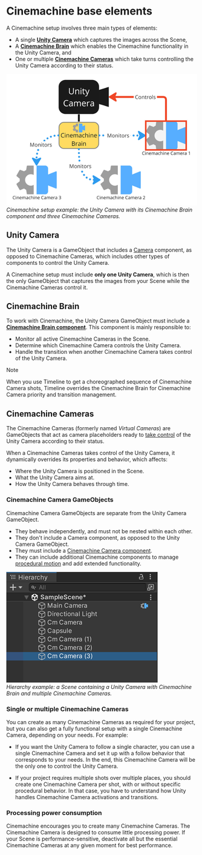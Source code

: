 # Cinemachine base elements

A Cinemachine setup involves three main types of elements:

* A single [**Unity Camera**](#unity-camera) which captures the images across the Scene,
* A [**Cinemachine Brain**](#cinemachine-brain) which enables the Cinemachine functionality in the Unity Camera, and
* One or multiple [**Cinemachine Cameras**](#cinemachine-cameras) which take turns controlling the Unity Camera according to their status.

![](images/concept-base.png)  
_Cinemachine setup example: the Unity Camera with its Cinemachine Brain component and three Cinemachine Cameras._

## Unity Camera

The Unity Camera is a GameObject that includes a [Camera](https://docs.unity3d.com/Manual/class-Camera.html) component, as opposed to Cinemachine Cameras, which includes other types of components to control the Unity Camera.

A Cinemachine setup must include **only one Unity Camera**, which is then the only GameObject that captures the images from your Scene while the Cinemachine Cameras control it.

## Cinemachine Brain

To work with Cinemachine, the Unity Camera GameObject must include a [**Cinemachine Brain component**](CinemachineBrain.md). This component is mainly responsible to:
* Monitor all active Cinemachine Cameras in the Scene.
* Determine which Cinemachine Camera controls the Unity Camera.
* Handle the transition when another Cinemachine Camera takes control of the Unity Camera.

> [!NOTE]
> When you use Timeline to get a choreographed sequence of Cinemachine Camera shots, Timeline overrides the Cinemachine Brain for Cinemachine Camera priority and transition management.

## Cinemachine Cameras

The Cinemachine Cameras (formerly named _Virtual Cameras_) are GameObjects that act as camera placeholders ready to [take control](#next-live-cinemachine-camera) of the Unity Camera according to their status.

When a Cinemachine Cameras takes control of the Unity Camera, it dynamically overrides its properties and behavior, which affects:
* Where the Unity Camera is positioned in the Scene.
* What the Unity Camera aims at.
* How the Unity Camera behaves through time.

### Cinemachine Camera GameObjects

Cinemachine Camera GameObjects are separate from the Unity Camera GameObject.
* They behave independently, and must not be nested within each other.
* They don't include a Camera component, as opposed to the Unity Camera GameObject.
* They must include a [Cinemachine Camera component](CinemachineCamera.md).
* They can include additional Cinemachine components to manage [procedural motion]() and add extended functionality.

![](images/CinemachineSceneHierarchy.png)  
_Hierarchy example: a Scene containing a Unity Camera with Cinemachine Brain and multiple Cinemachine Cameras._

### Single or multiple Cinemachine Cameras

You can create as many Cinemachine Cameras as required for your project, but you can also get a fully functional setup with a single Cinemachine Camera, depending on your needs. For example: 

* If you want the Unity Camera to follow a single character, you can use a single Cinemachine Camera and set it up with a follow behavior that corresponds to your needs. In the end, this Cinemachine Camera will be the only one to control the Unity Camera.

* If your project requires multiple shots over multiple places, you should create one Cinemachine Camera per shot, with or without specific procedural behavior. In that case, you have to understand how Unity handles Cinemachine Camera activations and transitions.

### Processing power consumption

Cinemachine encourages you to create many Cinemachine Cameras. The Cinemachine Camera is designed to consume little processing power. If your Scene is performance-sensitive, deactivate all but the essential Cinemachine Cameras at any given moment for best performance.